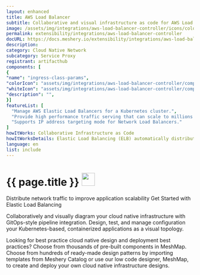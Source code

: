 ```yaml
---
layout: enhanced
title: AWS Load Balancer
subtitle: Collaborative and visual infrastructure as code for AWS Load Balancer
image: /assets/img/integrations/aws-load-balancer-controller/icons/color/aws-load-balancer-controller-color.svg
permalink: extensibility/integrations/aws-load-balancer-controller
docURL: https://docs.meshery.io/extensibility/integrations/aws-load-balancer-controller
description: 
category: Cloud Native Network
subcategory: Service Proxy
registrant: artifacthub
components: [
{
"name": "ingress-class-params",
"colorIcon": "assets/img/integrations/aws-load-balancer-controller/components/ingress-class-params/icons/color/ingress-class-params-color.svg",
"whiteIcon": "assets/img/integrations/aws-load-balancer-controller/components/ingress-class-params/icons/white/ingress-class-params-white.svg",
"description": "",
}]
featureList: [
  "Manage AWS Elastic Load Balancers for a Kubernetes cluster.",
  "Provide high performance traffic serving that can scale to millions of requests per second.",
  "Supports IP address targeting mode for Network Load Balancers."
]
howItWorks: Collaborative Infrastructure as Code
howItWorksDetails: Elastic Load Balancing (ELB) automatically distributes incoming application traffic across multiple targets and virtual appliances in one or more Availability Zones (AZs).
language: en
list: include
---
```

<h1>{{ page.title }} <img src="{{ page.image }}" style="width: 35px; height: 35px;" /></h1>

<p>
Distribute network traffic to improve application scalability
Get Started with Elastic Load Balancing

</p>
<p>
    Collaboratively and visually diagram your cloud native infrastructure with GitOps-style pipeline integration. Design, test, and manage configuration your Kubernetes-based, containerized applications as a visual topology.
</p>
<p>
    Looking for best practice cloud native design and deployment best practices? Choose from thousands of pre-built components in MeshMap. Choose from hundreds of ready-made design patterns by importing templates from Meshery Catalog or use our low code designer, MeshMap, to create and deploy your own cloud native infrastructure designs.
</p>
